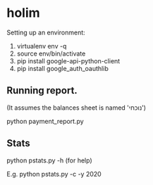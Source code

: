 # holim

Setting up an environment:
1. virtualenv env -q
2. source env/bin/activate
3. pip install google-api-python-client
4. pip install google_auth_oauthlib

## Running report.
(It assumes the balances sheet is named 'נוכחי')

python payment_report.py

## Stats

python pstats.py -h  (for help)

E.g. python pstats.py  -c -y 2020

